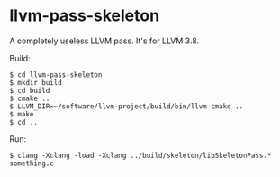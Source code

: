 # llvm-pass-skeleton

A completely useless LLVM pass.
It's for LLVM 3.8.

Build:

    $ cd llvm-pass-skeleton
    $ mkdir build
    $ cd build
    $ cmake ..
    $ LLVM_DIR=~/software/llvm-project/build/bin/llvm cmake ..
    $ make
    $ cd ..

Run:

    $ clang -Xclang -load -Xclang ../build/skeleton/libSkeletonPass.* something.c

